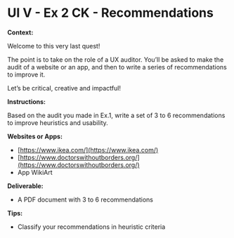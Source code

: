 # UI V - Ex 2 CK - Recommendations

**Context:** 

Welcome to this very last quest! 

The point is to take on the role of a UX auditor. You’ll be asked to make the audit of a website or an app, and then to write a series of recommendations to improve it. 

Let’s be critical, creative and impactful!

**Instructions:** 

Based on the audit you made in Ex.1, write a set of 3 to 6 recommendations to improve heuristics and usability.

**Websites or Apps:**

- [https://www.ikea.com/](https://www.ikea.com/)
- [https://www.doctorswithoutborders.org/](https://www.doctorswithoutborders.org/)
- App WikiArt

**Deliverable:** 

- A PDF document with 3 to 6 recommendations

**Tips:** 

- Classify your recommendations in heuristic criteria